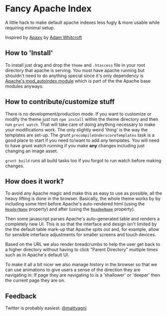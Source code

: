Fancy Apache Index
==================

A little hack to make default apache indexes less fugly & more usable while requiring minimal setup.

Inspired by [Apaxy](http://adamwhitcroft.com/apaxy/) by [Adam Whitcroft](http://adamwhitcroft.com/)


How to 'Install'
--
To install just drag and drop the `theme` and `.htaccess` file in your root directory that apache is serving. You must have apache running but shouldn't need to do anything special since it's only dependency is  [Apache's mod_autoindex module](http://httpd.apache.org/docs/2.2/mod/mod_autoindex.html) which is part of the the Apache base modules anyways.


How to contribute/customize stuff
--
There is no development/production mode. If you want to customize or modify the theme just run `npm install` within the theme directory and then run `grunt watch`. That will take care of doing anything necessary to make your modifications work. The only slightly weird 'thing' is the way the templates are set-up. The grunt `precompileUnderscoreTemplates` task is a good place to start if you need to/want to add any templates. You will need to have grunt watch running if you make __any__ changes including just changing an image asset.

`grunt build` runs all build tasks too if you forgot to run watch before making changes.


How does it work?
--
To avoid any Apache magic and make this as easy to use as possible, all the heavy lifting is done in the browser. Basically, the whole theme works by by including some html before Apache's auto-rendered html (using the [`HeaderName`](http://httpd.apache.org/docs/2.2/mod/mod_autoindex.html#headername) property) and after (using the [`ReadmeName`]('http://httpd.apache.org/docs/2.2/mod/mod_autoindex.html#readmename') property).

Then some javascript parses Apache's auto-generated table and renders a completely new UI. This is so that the interface and design isn't limited by the the default table mark-up that Apache spits out and, for example, allow for sensible interface adjustments for smaller screens and touch devices.

Based on the URL we also render breadcrumbs to help the user get back to a higher directory without having to click "Parent Directory" multiple times such as in Apache's default UI.

To make it all a bit nicer we also manage history in the browser so that we can use animations to give users a sense of the direction they are navigating in: If page they are navigating to is a 'shallower' or 'deeper' then the current page they are on.


Feedback
--
Twitter is probably easiest: [@mattvagni](http://www.twitter.com/mattvagni)

